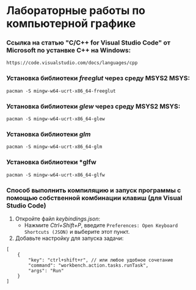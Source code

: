 # Лабораторные работы по компьютерной графике
### Ссылка на статью "C/C++ for Visual Studio Code" от Microsoft по устанвке C++ на Windows:
```
https://code.visualstudio.com/docs/languages/cpp
```
### Установка библиотеки *freeglut* через среду MSYS2 MSYS:
```
pacman -S mingw-w64-ucrt-x86_64-freeglut
```
### Установка библиотеки *glew* через среду MSYS2 MSYS:
```
pacman -S mingw-w64-ucrt-x86_64-glew
```
### Установка библиотеки *glm*
```
pacman -S mingw-w64-ucrt-x86_64-glm
```
### Установка библиотеки *glfw
```
pacman -S mingw-w64-ucrt-x86_64-glfw
```
### Способ выполнить компиляцию и запуск программы с помощью собственной комбинации клавиш (для Visual Studio Code)
1. Откройте файл *keybindings.json*:
    - Нажмите *Ctrl+Shift+P*, введите `Preferences: Open Keyboard Shortcuts (JSON)` и выберите этот пункт.
2. Добавьте настройку для запуска задачи:
```
[
    {
        "key": "ctrl+shift+r", // или любое удобное сочетание
        "command": "workbench.action.tasks.runTask",
        "args": "Run"
    }
]
```